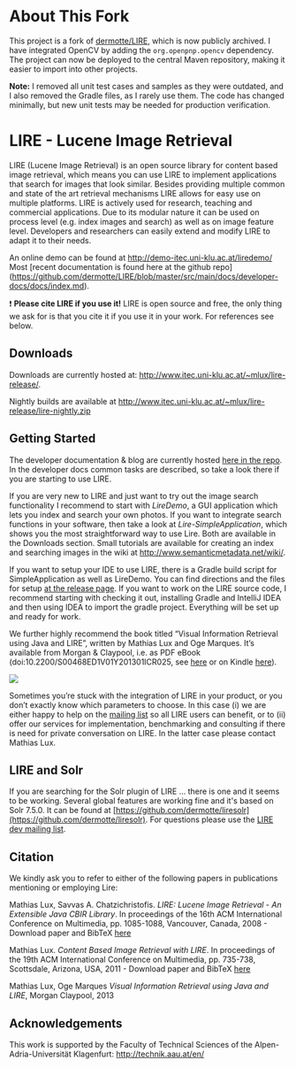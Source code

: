 # About This Fork

This project is a fork of [dermotte/LIRE](https://github.com/dermotte/LIRE), which is now publicly archived. I have integrated OpenCV by adding the `org.openpnp.opencv` dependency. The project can now be deployed to the central Maven repository, making it easier to import into other projects.

**Note:** I removed all unit test cases and samples as they were outdated, and I also removed the Gradle files, as I rarely use them. The code has changed minimally, but new unit tests may be needed for production verification.

# LIRE - Lucene Image Retrieval

LIRE (Lucene Image Retrieval) is an open source library for content based image retrieval, which means you can use LIRE to implement applications that search for images that look similar. Besides providing multiple common and state of the art retrieval mechanisms LIRE allows for easy use on multiple platforms. LIRE is actively used for research, teaching and commercial applications. Due to its modular nature it can be used on process level (e.g. index images and search) as well as on image feature level. Developers and researchers can easily extend and modify LIRE to adapt it to their needs.

An online demo can be found at http://demo-itec.uni-klu.ac.at/liredemo/
Most [recent documentation is found here at the github repo] (https://github.com/dermotte/LIRE/blob/master/src/main/docs/developer-docs/docs/index.md).

❗ **Please cite LIRE if you use it!** LIRE is open source and free, the only thing we ask for is that you cite it if you use it in your work. For references see below.

## Downloads

Downloads are currently hosted at: http://www.itec.uni-klu.ac.at/~mlux/lire-release/.

Nightly builds are available at http://www.itec.uni-klu.ac.at/~mlux/lire-release/lire-nightly.zip

## Getting Started

The developer documentation & blog are currently hosted [here in the repo](https://github.com/dermotte/LIRE/blob/master/src/main/docs/developer-docs/docs/index.md). In the developer docs common tasks are described, so take a look there if you are starting to use LIRE.

If you are very new to LIRE and just want to try out the image search functionality I recommend to start with _LireDemo_, a GUI application which lets you index and search your own photos. If you want to integrate search functions in your software, then take a look at _Lire-SimpleApplication_, which shows you the most straightforward way to use Lire. Both are available in the Downloads section. Small tutorials are available for creating an index and searching images in the wiki at http://www.semanticmetadata.net/wiki/.

If you want to setup your IDE to use LIRE, there is a Gradle build script for SimpleApplication as well as LireDemo. You can find directions and the files for setup [at the release page](https://github.com/dermotte/LIRE/releases/tag/gradle). If you want to work on the LIRE source code, I recommend starting with checking it out, installing Gradle and IntelliJ IDEA and then using IDEA to import the gradle project. Everything will be set up and ready for work.

We further highly recommend the book titled “Visual Information Retrieval using Java and LIRE”, written by Mathias Lux and Oge Marques. It’s available from Morgan & Claypool, i.e. as PDF eBook (doi:10.2200/S00468ED1V01Y201301ICR025, see [here](http://www.morganclaypool.com/doi/abs/10.2200/S00468ED1V01Y201301ICR025) or on Kindle [here](http://www.amazon.de/gp/product/B00CDGMPR0/ref=as_li_tl?ie=UTF8&camp=1638&creative=6742&creativeASIN=B00CDGMPR0&linkCode=as2&tag=liluimre-21)).

[![](http://ecx.images-amazon.com/images/I/41Rot9eQLKL._SS400_.jpg)](http://www.amazon.de/gp/product/B00CDGMPR0/ref=as_li_tl?ie=UTF8&camp=1638&creative=6742&creativeASIN=B00CDGMPR0&linkCode=as2&tag=liluimre-21)

Sometimes you’re stuck with the integration of LIRE in your product, or you don’t exactly know which parameters to choose. In this case (i) we are either happy to help on the [mailing list](https://groups.google.com/forum/#!forum/lire-dev) so all LIRE users can benefit, or to (ii) offer our services for implementation, benchmarking and consulting if there is need for private conversation on LIRE. In the latter case please contact Mathias Lux.

## LIRE and Solr

If you are searching for the Solr plugin of LIRE ... there is one and it seems to be working. Several global features are working fine and it's based on Solr 7.5.0. It can be found at [https://github.com/dermotte/liresolr](https://github.com/dermotte/liresolr). For questions please use the [LIRE dev mailing list](https://groups.google.com/forum/#!forum/lire-dev).

## Citation

We kindly ask you to refer to either of the following papers in publications mentioning or employing Lire:

Mathias Lux, Savvas A. Chatzichristofis. _LIRE: Lucene Image Retrieval - An Extensible Java CBIR Library_. In proceedings of the 16th ACM International Conference on Multimedia, pp. 1085-1088, Vancouver, Canada, 2008 - Download paper and BibTeX [here](http://dl.acm.org/citation.cfm?id=1459577)

Mathias Lux. _Content Based Image Retrieval with LIRE_. In proceedings of the 19th ACM International Conference on Multimedia, pp. 735-738, Scottsdale, Arizona, USA, 2011 - Download paper and BibTeX [here](http://dl.acm.org/citation.cfm?id=2072432)

Mathias Lux, Oge Marques _Visual Information Retrieval using Java and LIRE_, Morgan Claypool, 2013

## Acknowledgements

This work is supported by the Faculty of Technical Sciences of the Alpen-Adria-Universität Klagenfurt: http://technik.aau.at/en/
